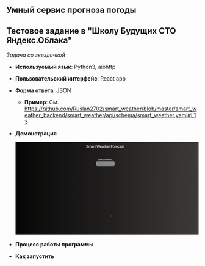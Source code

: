 ## Умный сервис прогноза погоды 
## Тестовое задание в "Школу Будущих СТО Яндекс.Облака"

*Задача со звездочкой*

- **Используемый язык**: Python3, aiohttp
- **Пользовательский интерфейс**: React app
- **Форма ответа**: JSON
    - **Пример**:
      См. https://github.com/Ruslan2702/smart_weather/blob/master/smart_weather_backend/smart_weather/api/schema/smart_weather.yaml#L13

- **Демонстрация**

    ![screencast](smart_weather.gif)

- **Процесс работы программы**

- **Как запустить**
